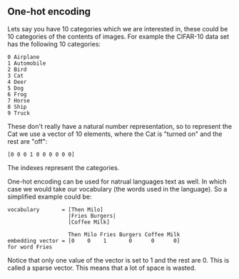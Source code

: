## One-hot encoding
Lets say you have 10 categories which we are interested in, these could be 10
categories of the contents of images. For example the CIFAR-10 data set has
the following 10 categories:
```
0 Airplane
1 Automobile
2 Bird
3 Cat 
4 Deer
5 Dog
6 Frog
7 Horse
8 Ship
9 Truck
```
These don't really have a natural number representation, so to represent the
Cat we use a vector of 10 elements, where the Cat is "turned on" and the rest
are "off":
```
[0 0 0 1 0 0 0 0 0 0]
```
The indexes represent the categories.

One-hot encoding can be used for natrual languages text as well. In which case
we would take our vocabulary (the words used in the language). So a simplified
example could be:
```
vocabulary       = [Then Milo]
                   |Fries Burgers|
                   [Coffee Milk]

                   Then Milo Fries Burgers Coffee Milk
embedding vector = [0    0    1       0      0      0]
for word Fries
```
Notice that only one value of the vector is set to 1 and the rest are 0. This is
called a sparse vector. This means that a lot of space is wasted.

